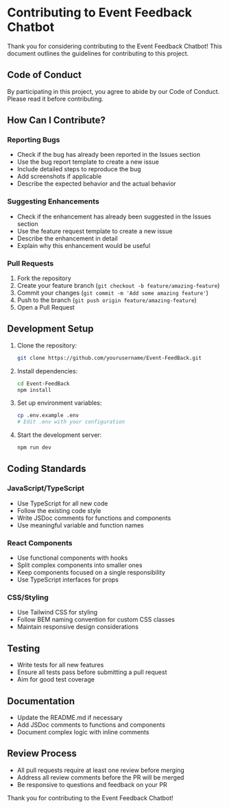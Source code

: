 # Contributing to Event Feedback Chatbot

Thank you for considering contributing to the Event Feedback Chatbot! This document outlines the guidelines for contributing to this project.

## Code of Conduct

By participating in this project, you agree to abide by our Code of Conduct. Please read it before contributing.

## How Can I Contribute?

### Reporting Bugs

- Check if the bug has already been reported in the Issues section
- Use the bug report template to create a new issue
- Include detailed steps to reproduce the bug
- Add screenshots if applicable
- Describe the expected behavior and the actual behavior

### Suggesting Enhancements

- Check if the enhancement has already been suggested in the Issues section
- Use the feature request template to create a new issue
- Describe the enhancement in detail
- Explain why this enhancement would be useful

### Pull Requests

1. Fork the repository
2. Create your feature branch (`git checkout -b feature/amazing-feature`)
3. Commit your changes (`git commit -m 'Add some amazing feature'`)
4. Push to the branch (`git push origin feature/amazing-feature`)
5. Open a Pull Request

## Development Setup

1. Clone the repository:
   ```bash
   git clone https://github.com/yourusername/Event-FeedBack.git
   ```

2. Install dependencies:
   ```bash
   cd Event-FeedBack
   npm install
   ```

3. Set up environment variables:
   ```bash
   cp .env.example .env
   # Edit .env with your configuration
   ```

4. Start the development server:
   ```bash
   npm run dev
   ```

## Coding Standards

### JavaScript/TypeScript

- Use TypeScript for all new code
- Follow the existing code style
- Write JSDoc comments for functions and components
- Use meaningful variable and function names

### React Components

- Use functional components with hooks
- Split complex components into smaller ones
- Keep components focused on a single responsibility
- Use TypeScript interfaces for props

### CSS/Styling

- Use Tailwind CSS for styling
- Follow BEM naming convention for custom CSS classes
- Maintain responsive design considerations

## Testing

- Write tests for all new features
- Ensure all tests pass before submitting a pull request
- Aim for good test coverage

## Documentation

- Update the README.md if necessary
- Add JSDoc comments to functions and components
- Document complex logic with inline comments

## Review Process

- All pull requests require at least one review before merging
- Address all review comments before the PR will be merged
- Be responsive to questions and feedback on your PR

Thank you for contributing to the Event Feedback Chatbot! 